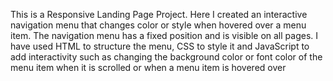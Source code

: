 This is a Responsive Landing Page Project. Here I created an interactive navigation menu that changes color or style when hovered over a menu item. The navigation menu has a fixed position and is visible on all pages. I have used HTML to structure the menu, CSS to style it and JavaScript to add interactivity such as changing the background color or font color of the menu item when it is scrolled or when a menu item is hovered over

